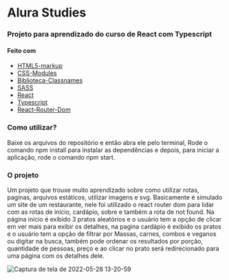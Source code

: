 # Alura Studies

### Projeto para aprendizado do curso de React com Typescript

#### Feito com

- [HTML5-markup](https://developer.mozilla.org/en-US/docs/Glossary/HTML5)
- [CSS-Modules](https://github.com/mrmckeb/typescript-plugin-css-modules)
- [Biblioteca-Classnames](https://github.com/JedWatson/classnames)
- [SASS](https://sass-lang.com/documentation)
- [React](https://pt-br.reactjs.org/docs/getting-started.html)
- [Typescript](https://www.typescriptlang.org/)
- [React-Router-Dom](https://reactrouter.com/docs/en/v6/getting-started/overview)

### Como utilizar?

Baixe os arquivos do repositório e então abra ele pelo terminal,
Rode o comando npm install para instalar as dependências e depois,
para iniciar a aplicação, rode o comando npm start.

### O projeto


Um projeto que trouxe muito aprendizado sobre como utilizar rotas, paginas, arquivos estáticos, utilizar imagens e svg. Basicamente é simulado um site de um restaurante, nele foi utilizado o react router dom para lidar com as rotas de início, cardápio, sobre e também a rota de not found. Na página início é exibido 3 pratos aleatórios e o usuário tem a opção de clicar em ver mais para exibir os detalhes, na pagina cardápio é exibido os pratos e o usuário tem a opção de filtrar por Massas, carnes, combos e veganos ou digitar na busca, também pode ordenar os resultados por porção, quantidade de pessoas, preço e ao clicar no prato será redirecionado para uma página com os detalhes dele.


![Captura de tela de 2022-05-28 13-20-59](https://user-images.githubusercontent.com/80429145/170833929-c1b22f16-2b5f-4e9d-aa80-e5900176de3d.png)


